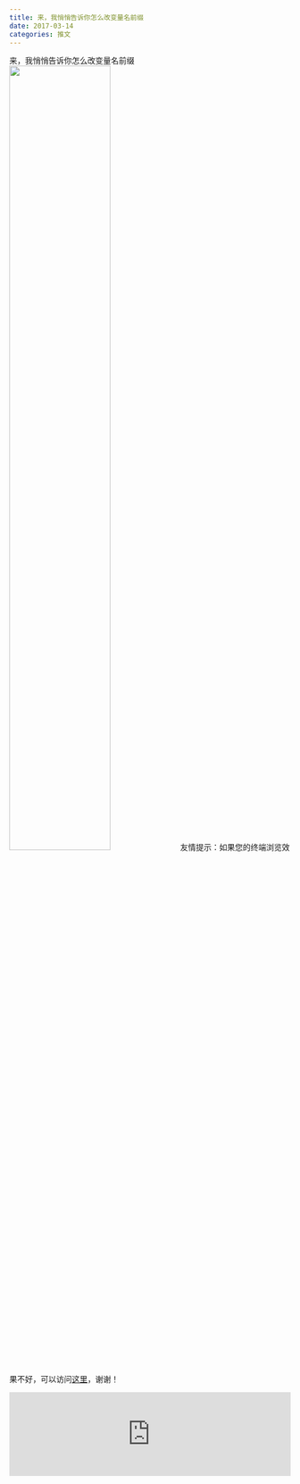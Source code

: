 ```yaml
---
title: 来，我悄悄告诉你怎么改变量名前缀
date: 2017-03-14
categories: 推文
---
```

来，我悄悄告诉你怎么改变量名前缀
<img src="http://mmbiz.qpic.cn/mmbiz_jpg/ACviaWTBFxhZzZFXxWCnWGibeYr7CD9RQKQCghHkd291Klia2gZhPm6IhLwJhpYEKE0laC4iaMXnBWezCmHADpSIuw/0?wx_fmt=jpeg" style="width: 60%; height: auto;"/><!--more-->
友情提示：如果您的终端浏览效果不好，可以访问[这里](https://stata-club.github.io/stata_article/2017-03-14.html)，谢谢！
<iframe src="https://stata-club.github.io/stata_article/2017-03-14.html" id="iframepage" frameborder="0" scrolling="no" marginheight="0" marginwidth="0" width="100%" onLoad="iFrameHeight()"></iframe>
<script type="text/javascript" language="javascript">
function iFrameHeight() {
var ifm= document.getElementById("iframepage");
var subWeb = document.frames ? document.frames["iframepage"].document : ifm.contentDocument;   
if(ifm != null && subWeb != null) {
 ifm.height = subWeb.body.scrollHeight;
} 
} 
</script> 
